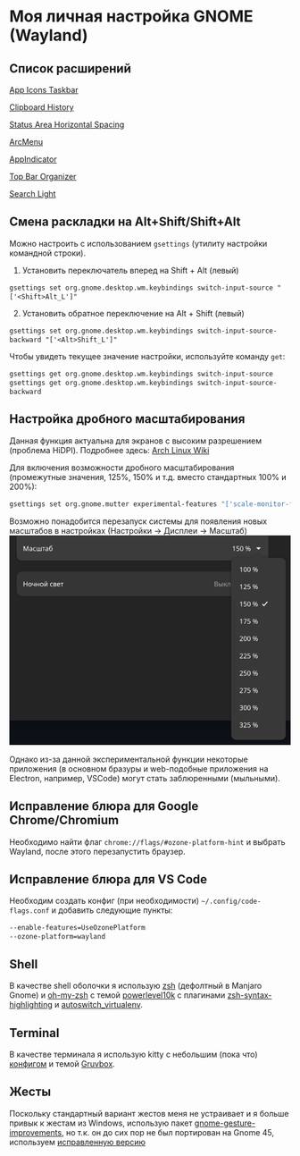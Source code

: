 # Моя личная настройка GNOME (Wayland)

## Список расширений
[App Icons Taskbar](https://extensions.gnome.org/extension/4944/app-icons-taskbar/)

[Clipboard History](https://extensions.gnome.org/extension/4839/clipboard-history/)

[Status Area Horizontal Spacing](https://extensions.gnome.org/extension/355/status-area-horizontal-spacing/)

[ArcMenu](https://extensions.gnome.org/extension/3628/arcmenu/)

[AppIndicator](https://extensions.gnome.org/extension/615/appindicator-support/)

[Top Bar Organizer](https://extensions.gnome.org/extension/4356/top-bar-organizer/)

[Search Light](https://extensions.gnome.org/extension/5489/search-light/)

## Смена раскладки на Alt+Shift/Shift+Alt
Можно настроить с использованием `gsettings` (утилиту настройки командной строки).
1. Установить переключатель вперед на Shift + Alt (левый)
```
gsettings set org.gnome.desktop.wm.keybindings switch-input-source "['<Shift>Alt_L']"
```

2. Установить обратное переключение на Alt + Shift (левый)
```
gsettings set org.gnome.desktop.wm.keybindings switch-input-source-backward "['<Alt>Shift_L']"
```

Чтобы увидеть текущее значение настройки, используйте команду `get`:
```
gsettings get org.gnome.desktop.wm.keybindings switch-input-source
gsettings get org.gnome.desktop.wm.keybindings switch-input-source-backward
```

## Настройка дробного масштабирования
Данная функция актуальна для экранов с высоким разрешением (проблема HiDPI). Подробнее здесь: [Arch Linux Wiki](https://wiki.archlinux.org/title/HiDPI)

Для включения возможности дробного масштабирования (промежутные значения, 125%, 150% и т.д. вместо стандартных 100% и 200%):
```bash
gsettings set org.gnome.mutter experimental-features "['scale-monitor-framebuffer']"
```

Возможно понадобится перезапуск системы для появления новых масштабов в настройках (Настройки -> Дисплеи -> Масштаб)
![Готовый результат](imgs/scalings.png)

Однако из-за данной экспериментальной функции некоторые приложения (в основном бразуры и web-подобные приложения на Electron, например, VSCode) могут стать заблюренными (мыльными).

## Исправление блюра для Google Chrome/Chromium
Необходимо найти флаг `chrome://flags/#ozone-platform-hint` и выбрать Wayland, после этого перезапустить браузер.

## Исправление блюра для VS Code
Необходим создать конфиг (при необходимости) `~/.config/code-flags.conf` и добавить следующие пункты:
```
--enable-features=UseOzonePlatform
--ozone-platform=wayland
```

## Shell
В качестве shell оболочки я использую [zsh](https://github.com/ohmyzsh/ohmyzsh/wiki/Installing-ZSH) (дефолтный в Manjaro Gnome) и [oh-my-zsh](https://ohmyz.sh/) с темой [powerlevel10k](https://github.com/romkatv/powerlevel10k) с плагинами [zsh-syntax-highlighting](https://github.com/zsh-users/zsh-syntax-highlighting) и [autoswitch_virtualenv](https://github.com/MichaelAquilina/zsh-autoswitch-virtualenv).

## Terminal
В качестве терминала я использую kitty с небольшим (пока что) [конфигом](https://github.com/L4zzur/AwesomeProgramming/blob/main/dotfiles/kitty/kitty.conf) и темой [Gruvbox](https://github.com/wdomitrz/kitty_gruvbox_theme).

## Жесты
Поскольку стандартный вариант жестов меня не устраивает и я больше привык к жестам из Windows, использую пакет [gnome-gesture-improvements](https://github.com/harshadgavali/gnome-gesture-improvements/), но т.к. он до сих пор не был портирован на Gnome 45, используем [исправленную версию](https://github.com/harshadgavali/gnome-gesture-improvements/issues/206#issuecomment-1782750156)
